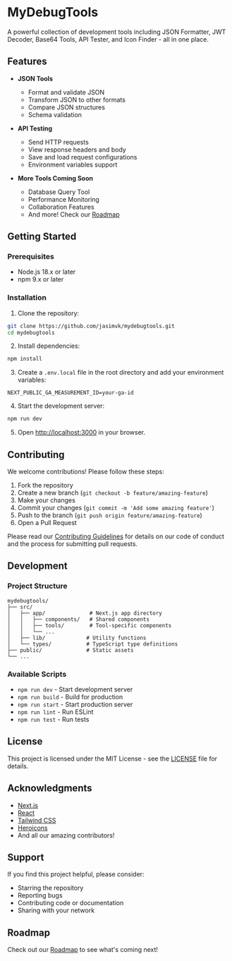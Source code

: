 # MyDebugTools

A powerful collection of development tools including JSON Formatter, JWT Decoder, Base64 Tools, API Tester, and Icon Finder - all in one place.

## Features

- **JSON Tools**
  - Format and validate JSON
  - Transform JSON to other formats
  - Compare JSON structures
  - Schema validation

- **API Testing**
  - Send HTTP requests
  - View response headers and body
  - Save and load request configurations
  - Environment variables support

- **More Tools Coming Soon**
  - Database Query Tool
  - Performance Monitoring
  - Collaboration Features
  - And more! Check our [Roadmap](https://mydebugtools.com/roadmap)

## Getting Started

### Prerequisites

- Node.js 18.x or later
- npm 9.x or later

### Installation

1. Clone the repository:
```bash
git clone https://github.com/jasimvk/mydebugtools.git
cd mydebugtools
```

2. Install dependencies:
```bash
npm install
```

3. Create a `.env.local` file in the root directory and add your environment variables:
```env
NEXT_PUBLIC_GA_MEASUREMENT_ID=your-ga-id
```

4. Start the development server:
```bash
npm run dev
```

5. Open [http://localhost:3000](http://localhost:3000) in your browser.

## Contributing

We welcome contributions! Please follow these steps:

1. Fork the repository
2. Create a new branch (`git checkout -b feature/amazing-feature`)
3. Make your changes
4. Commit your changes (`git commit -m 'Add some amazing feature'`)
5. Push to the branch (`git push origin feature/amazing-feature`)
6. Open a Pull Request

Please read our [Contributing Guidelines](CONTRIBUTING.md) for details on our code of conduct and the process for submitting pull requests.

## Development

### Project Structure

```
mydebugtools/
├── src/
│   ├── app/              # Next.js app directory
│   │   ├── components/   # Shared components
│   │   ├── tools/        # Tool-specific components
│   │   └── ...
│   ├── lib/             # Utility functions
│   └── types/           # TypeScript type definitions
├── public/              # Static assets
└── ...
```

### Available Scripts

- `npm run dev` - Start development server
- `npm run build` - Build for production
- `npm run start` - Start production server
- `npm run lint` - Run ESLint
- `npm run test` - Run tests

## License

This project is licensed under the MIT License - see the [LICENSE](LICENSE) file for details.

## Acknowledgments

- [Next.js](https://nextjs.org/)
- [React](https://reactjs.org/)
- [Tailwind CSS](https://tailwindcss.com/)
- [Heroicons](https://heroicons.com/)
- And all our amazing contributors!

## Support

If you find this project helpful, please consider:
- Starring the repository
- Reporting bugs
- Contributing code or documentation
- Sharing with your network

## Roadmap

Check out our [Roadmap](https://mydebugtools.com/roadmap) to see what's coming next!
